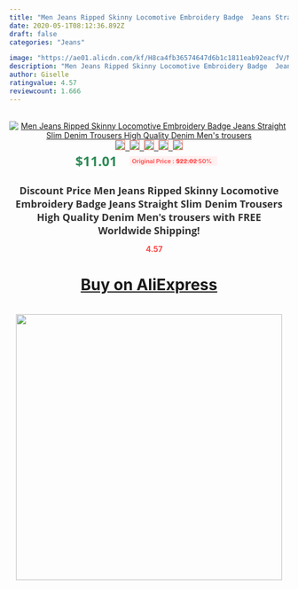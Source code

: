 ```yaml
---
title: "Men Jeans Ripped Skinny Locomotive Embroidery Badge  Jeans Straight Slim Denim Trousers High Quality Denim Men's trousers"
date: 2020-05-1T08:12:36.892Z
draft: false
categories: "Jeans"

image: "https://ae01.alicdn.com/kf/H8ca4fb36574647d6b1c1811eab92eacfV/Men-Jeans-Ripped-Skinny-Locomotive-Embroidery-Badge-Jeans-Straight-Slim-Denim-Trousers-High-Quality-Denim-Men.jpg"
description: "Men Jeans Ripped Skinny Locomotive Embroidery Badge  Jeans Straight Slim Denim Trousers High Quality Denim Men's trousers"
author: Giselle
ratingvalue: 4.57
reviewcount: 1.666
---
```

<br>
<div style="text-align: center;">
<a href="https://s.click.aliexpress.com/e/_9IrGqD" target="_blank" rel="nofollow noopener noreferrer"><img alt="Men Jeans Ripped Skinny Locomotive Embroidery Badge  Jeans Straight Slim Denim Trousers High Quality Denim Men's trousers" class="magnifier-image" src="https://ae01.alicdn.com/kf/H8ca4fb36574647d6b1c1811eab92eacfV/Men-Jeans-Ripped-Skinny-Locomotive-Embroidery-Badge-Jeans-Straight-Slim-Denim-Trousers-High-Quality-Denim-Men.jpg_640x640.jpg">
<br>
<img style="border:1px solid salmon" src="https://ae01.alicdn.com/kf/H8ca4fb36574647d6b1c1811eab92eacfV/Men-Jeans-Ripped-Skinny-Locomotive-Embroidery-Badge-Jeans-Straight-Slim-Denim-Trousers-High-Quality-Denim-Men.jpg_120x120.jpg">&nbsp;&nbsp;<img style="border:1px solid salmon" src="https://ae01.alicdn.com/kf/Hf96444d25be0405fbea37340c781e563r/Men-Jeans-Ripped-Skinny-Locomotive-Embroidery-Badge-Jeans-Straight-Slim-Denim-Trousers-High-Quality-Denim-Men.jpg_120x120.jpg">&nbsp;&nbsp;<img style="border:1px solid salmon" src="https://ae01.alicdn.com/kf/Hfc8670a59345472aa32d357e3e38c66cM/Men-Jeans-Ripped-Skinny-Locomotive-Embroidery-Badge-Jeans-Straight-Slim-Denim-Trousers-High-Quality-Denim-Men.jpg_120x120.jpg">&nbsp;&nbsp;<img style="border:1px solid salmon" src="https://ae01.alicdn.com/kf/He791ecd71b4a46b893c838fd1424fd40c/Men-Jeans-Ripped-Skinny-Locomotive-Embroidery-Badge-Jeans-Straight-Slim-Denim-Trousers-High-Quality-Denim-Men.jpg_120x120.jpg">&nbsp;&nbsp;<img style="border:1px solid salmon" src="https://ae01.alicdn.com/kf/H1d34f493fc8f4e08a9ed0c54e4ea3ca2z/Men-Jeans-Ripped-Skinny-Locomotive-Embroidery-Badge-Jeans-Straight-Slim-Denim-Trousers-High-Quality-Denim-Men.jpg_120x120.jpg"></a></div><br0>
<div style="text-align: center;"><span style="background-color: white; border: 0px; box-sizing: border-box; color: seagreen; display: inline-block; font-family: &quot;open sans&quot; , &quot;arial&quot; , &quot;helvetica&quot; , sans-serif , &quot;heiti&quot;; font-size: 24px; font-stretch: inherit; font-weight: 700; line-height: inherit; margin: 0px 10px 0px 0px; padding: 0px; vertical-align: middle;">$11.01 </span>
<span style="background: rgb(255 , 241 , 241); border-radius: 3px; border: 0px; box-sizing: border-box; color: #ff4747; display: inline-block; font-family: inherit; font-size: 12px; font-stretch: inherit; font-style: inherit; font-variant: inherit; font-weight: 600; line-height: inherit; margin: 0px; padding: 2px 5px; transform: scale(0.9); vertical-align: middle;">Original Price : <b style="text-decoration: line-through;">$22.02 </b> 50%&nbsp;&nbsp;</span></div>
<h1 style="color: #333333; display: inline-block; font-family: &quot;open sans&quot; , &quot;arial&quot; , &quot;helvetica&quot; , sans-serif , &quot;heiti&quot;; font-size: 18px; font-stretch: inherit; font-weight: 700; text-align: center;">Discount Price Men Jeans Ripped Skinny Locomotive Embroidery Badge  Jeans Straight Slim Denim Trousers High Quality Denim Men's trousers with FREE Worldwide Shipping!</h1>
<div style="color: #ff4747; text-align: center;">
<img src="https://4.bp.blogspot.com/-M0ZcTcb-5uY/XleCXlxnR4I/AAAAAAAAAEc/OrjgMkXV1oMQFaCRZj5HQwOCBcu3w1FegCPcBGAYYCw/s1600/star.png" style="height: 15px;">&nbsp;<b>4.57</b></div>
<div class="button_cont" align="center"><a class="buynow_a" href="https://s.click.aliexpress.com/e/_9IrGqD" target="_blank" rel="nofollow noopener noreferrer"><H1>Buy on AliExpress</H1></a></div><br>
<div class="separator" style="clear: both; text-align: center;">
<img src="https://lh3.googleusercontent.com/-pTy5HemUv9M/XlePHvY0dAI/AAAAAAAAAE4/0nX5iRUoIWY8eMW9Dpxeirr157OZliDIgCLcBGAsYHQ/s1600/badge.gif" width="480">
</div>
